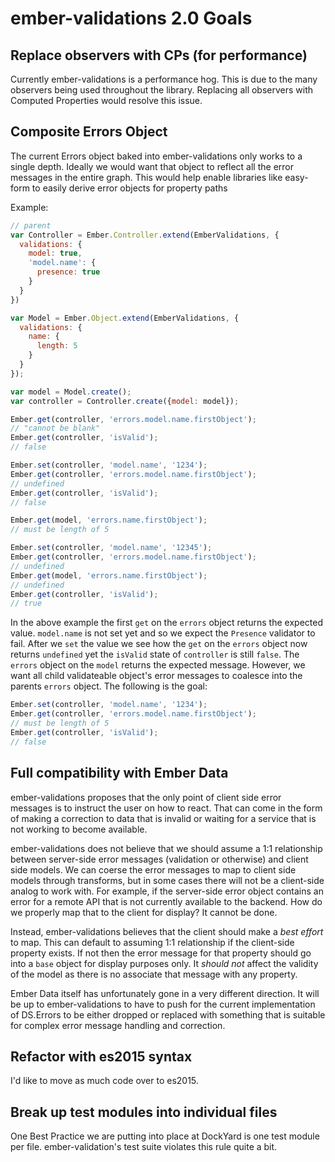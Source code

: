 # ember-validations 2.0 Goals

## Replace observers with CPs (for performance)

Currently ember-validations is a performance hog. This is due to the many observers being used throughout the library. Replacing all observers with
Computed Properties would resolve this issue.

## Composite Errors Object

The current Errors object baked into ember-validations only works to a single depth. Ideally we would want that object to reflect
all the error messages in the entire graph. This would help enable libraries like easy-form to easily derive error objects for property paths

Example:

```javascript
// parent
var Controller = Ember.Controller.extend(EmberValidations, {
  validations: {
    model: true,
    'model.name': {
      presence: true
    }
  } 
})

var Model = Ember.Object.extend(EmberValidations, {
  validations: {
    name: {
      length: 5
    }
  }
});

var model = Model.create();
var controller = Controller.create({model: model});

Ember.get(controller, 'errors.model.name.firstObject');
// "cannot be blank"
Ember.get(controller, 'isValid');
// false

Ember.set(controller, 'model.name', '1234');
Ember.get(controller, 'errors.model.name.firstObject');
// undefined
Ember.get(controller, 'isValid');
// false

Ember.get(model, 'errors.name.firstObject');
// must be length of 5

Ember.set(controller, 'model.name', '12345');
Ember.get(controller, 'errors.model.name.firstObject');
// undefined
Ember.get(model, 'errors.name.firstObject');
// undefined
Ember.get(controller, 'isValid');
// true
```

In the above example the first `get` on the `errors` object returns the expected value. `model.name` is not set yet
and so we expect the `Presence` validator to fail. After we `set` the value we see how the `get` on the `errors` object
now returns `undefined` yet the `isValid` state of `controller` is still `false`. The `errors` object on the `model` returns the
expected message. However, we want all child validateable object's error messages to coalesce into the parents `errors` object. 
The following is the goal:

```javascript
Ember.set(controller, 'model.name', '1234');
Ember.get(controller, 'errors.model.name.firstObject');
// must be length of 5
Ember.get(controller, 'isValid');
// false
```

## Full compatibility with Ember Data

ember-validations proposes that the only point of client side error messages is to instruct the user on how to react. That
can come in the form of making a correction to data that is invalid or waiting for a service that is not working to become available.

ember-validations does not believe that we should assume a 1:1 relationship between server-side error messages (validation or otherwise)
and client side models. We can coerse the error messages to map to client side models through transforms, but in some cases there will not be a
client-side analog to work with. For example, if the server-side error object contains an error for a remote API that is not currently available
to the backend. How do we properly map that to the client for display? It cannot be done.

Instead, ember-validations believes that the client should make a *best effort* to map. This can default to assuming 1:1 relationship if the client-side property
exists. If not then the error message for that property should go into a `base` object for display purposes only. It *should not* affect the validity of the model as
there is no associate that message with any property.

Ember Data itself has unfortunately gone in a very different direction. It will be up to ember-validations to have to push for the current implementation of DS.Errors
to be either dropped or replaced with something that is suitable for complex error message handling and correction.

## Refactor with es2015 syntax

I'd like to move as much code over to es2015.

## Break up test modules into individual files

One Best Practice we are putting into place at DockYard is one test module per file. ember-validation's test suite violates this rule quite a bit.
